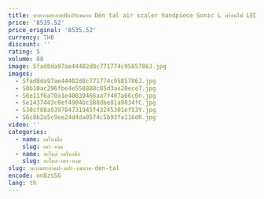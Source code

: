 ```yaml
---
title: ทําความสะอาดฟันปรับขนาด Den tal air scaler handpiece Sonic L พร้อมไฟ LED / Cavitron Den tal LED scaler พร้อม 3 แรงบิด
price: '8535.52'
price_original: '8535.52'
currency: THB
discount: ''
rating: 5
volume: 88
image: Sfad8da97ae44402d8c771774c9585786J.jpg
images:
  - Sfad8da97ae44402d8c771774c9585786J.jpg
  - S0b10ac296fbe4e558888c05d3ae20ece7.jpg
  - S6e11f6a70a1e40039466aa7f407a66c0n.jpg
  - Se1437443c0ef4904bc188dbe81a9834fC.jpg
  - S30cf08a939784731945f43245301ef53Y.jpg
  - S6c8b2a5c9ee24d4da8574c5b93fa116dR.jpg
video: ''
categories:
  - name: เครื่องมือ
    slug: เคร-องม
  - name: อะไหล่ เครื่องมือ
    slug: อะไหล-เคร-องม
slug: าความสะอาดฟ-นปร-บขนาด-den-tal
encode: on8zsSG
lang: th
---
```

  